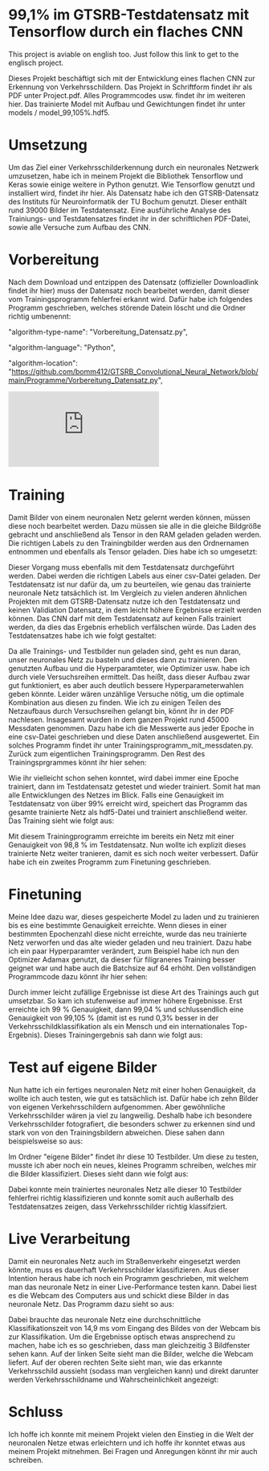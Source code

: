 # 99,1% im GTSRB-Testdatensatz mit Tensorflow durch ein flaches CNN
This project is aviable on english too. Just follow this link to get to the englisch project.

Dieses Projekt beschäftigt sich mit der Entwicklung eines flachen CNN zur Erkennung von Verkehrsschildern. Das Projekt in Schriftform findet ihr als PDF unter Project.pdf.
Alles Programmcodes usw. findet ihr im weiteren hier. Das trainierte Model mit Aufbau und Gewichtungen findet ihr unter models / model_99,105%.hdf5.

# Umsetzung
Um das Ziel einer Verkehrsschilderkennung durch ein neuronales Netzwerk umzusetzen, habe ich in meinem Projekt die Bibliothek Tensorflow und Keras sowie einige weitere in Python genutzt. Wie Tensorflow genutzt und installiert wird, findet ihr hier.
Als Datensatz habe ich den GTSRB-Datensatz des Instituts für Neuroinformatik der TU Bochum genutzt. Dieser enthält rund 39000 Bilder im Testdatensatz. Eine ausführliche Analyse des Trainiungs- und Testdatensatzes findet ihr in der schriftlichen PDF-Datei, sowie alle Versuche zum Aufbau des CNN.

# Vorbereitung
Nach dem Download und entzippen des Datensatz (offizieller Downloadlink findet ihr hier) muss der Datensatz noch bearbeitet werden, damit dieser vom Trainingsprogramm fehlerfrei erkannt wird. Dafür habe ich folgendes Programm geschrieben, welches störende Datein löscht und die Ordner richtig umbenennt:

"algorithm-type-name": "Vorbereitung_Datensatz.py",

"algorithm-language": "Python",

"algorithm-location": "https://github.com/bomm412/GTSRB_Convolutional_Neural_Network/blob/main/Programme/Vorbereitung_Datensatz.py",

![Vorbereitung_Datensatz.py](https://github.com/bomm412/GTSRB_Convolutional_Neural_Network/blob/main/Programme/Vorbereitung_Datensatz.py)

# Training
Damit Bilder von einem neuronalen Netz gelernt werden können, müssen diese noch bearbeitet werden. Dazu müssen sie alle in die gleiche Bildgröße gebracht und anschließend als Tensor in den RAM geladen geladen werden. Die richtigen Labels zu den Trainingbilder werden aus den Ordnernamen entnommen und ebenfalls als Tensor geladen. Dies habe ich so umgesetzt:

Dieser Vorgang muss ebenfalls mit dem Testdatensatz durchgeführt werden. Dabei werden die richtigen Labels aus einer csv-Datei geladen. Der Testdatensatz ist nur dafür da, um zu beurteilen, wie genau das trainierte neuronale Netz tatsächlich ist. Im Vergleich zu vielen anderen ähnlichen Projekten mit dem GTSRB-Datensatz nutze ich den Testdatensatz und keinen Validiation Datensatz, in dem leicht höhere Ergebnisse erzielt werden können. Das CNN darf mit dem Testdatensatz auf keinen Falls trainiert werden, da dies das Ergebnis erheblich verfälschen würde. Das Laden des Testdatensatzes habe ich wie folgt gestaltet:

Da alle Trainings- und Testbilder nun geladen sind, geht es nun daran, unser neuronales Netz zu basteln und dieses dann zu trainieren. Den genutzten Aufbau und die Hyperparamteter, wie Optimizer usw. habe ich durch viele Versuchsreihen ermittelt. Das heißt, dass dieser Aufbau zwar gut funktioniert, es aber auch deutlich bessere Hyperparameterwahlen geben könnte. Leider wären unzählige Versuche nötig, um die optimale Kombination aus diesen zu finden. Wie ich zu einigen Teilen des Netzaufbaus durch Versuchsreihen gelangt bin, könnt ihr in der PDF nachlesen. Insagesamt wurden in dem ganzen Projekt rund 45000 Messdaten genommen. Dazu habe ich die Messwerte aus jeder Epoche in eine csv-Datei geschrieben und diese Daten anschließend ausgewertet. Ein solches Programm findet ihr unter Trainingsprogramm_mit_messdaten.py. Zurück zum eigentlichen Trainingsprogramm. Den Rest des Trainingsprgrammes könnt ihr hier sehen:  

Wie ihr vielleicht schon sehen konntet, wird dabei immer eine Epoche trainiert, dann im Testdatensatz getestet und wieder trainiert. Somit hat man alle Entwicklungen des Netzes im Blick. Falls eine Genauigkeit im Testdatensatz von über 99% erreicht wird, speichert das Programm das gesamte trainierte Netz als hdf5-Datei und trainiert anschließend weiter. Das Training sieht wie folgt aus:


Mit diesem Trainingprogramm erreichte im bereits ein Netz mit einer Genauigkeit von 98,8 % im Testdatensatz. Nun wollte ich explizit dieses trainierte Netz weiter tranieren, damit es sich noch weiter verbessert. Dafür habe ich ein zweites Programm zum Finetuning geschrieben.

# Finetuning
Meine Idee dazu war, dieses gespeicherte Model zu laden und zu trainieren bis es eine bestimmte Genauigkeit erreichte. Wenn dieses in einer bestimmten Epochenzahl diese nicht erreichte, wurde das neu trainierte Netz verworfen und das alte wieder geladen und neu trainiert. Dazu habe ich ein paar Hyperparamter verändert, zum Beispiel habe ich nun den Optimizer Adamax genutzt, da dieser für filigraneres Training besser geignet war und habe auch die Batchsize auf 64 erhöht. Den vollständigen Programmcode dazu könnt ihr hier sehen:

Durch immer leicht zufällige Ergebnisse ist diese Art des Trainings auch  gut umsetzbar. So kam ich stufenweise auf immer höhere Ergebnisse. Erst erreichte ich 99 % Genauigkeit, dann 99,04 % und schlussendlich eine Genauigkeit von 99,105 % (damit ist es rund 0,3% besser in der Verkehrsschildklassifikation als ein Mensch und ein internationales Top-Ergebnis). Dieses Trainingergebnis sah dann wie folgt aus:

# Test auf eigene Bilder
Nun hatte ich ein fertiges neuronalen Netz mit einer hohen Genauigkeit, da wollte ich auch testen, wie gut es tatsächlich ist. Dafür habe ich zehn Bilder von eigenen Verkehrsschildern aufgenommen. Aber gewöhnliche Verkehrsschilder wären ja viel zu langweilig. Deshalb habe ich besondere Verkehrsschilder fotografiert, die besonders schwer zu erkennen sind und stark von von den Trainingsbildern abweichen. Diese sahen dann beispielsweise so aus:

Im Ordner "eigene Bilder" findet ihr diese 10 Testbilder. Um diese zu testen, musste ich aber noch ein neues, kleines Programm schreiben, welches mir die Bilder klassifiziert. Dieses sieht dann wie folgt aus:

Dabei konnte mein trainiertes neuronales Netz alle dieser 10 Testbilder fehlerfrei richtig klassifizieren und konnte somit auch außerhalb des Testdatensatzes zeigen, dass Verkehrsschilder richtig klassifziert. 

# Live Verarbeitung
Damit ein neuronales Netz auch im Straßenverkehr eingesetzt werden könnte, muss es dauerhaft Verkehrsschilder klassifizieren. Aus dieser Intention heraus habe ich noch ein Programm geschrieben, mit welchem man das neuronale Netz in einer Live-Performance testen kann. Dabei liest es die Webcam des Computers aus und schickt diese Bilder in das neuronale Netz. Das Programm dazu sieht so aus:

Dabei brauchte das neuronale Netz eine durchschnittliche Klassifikationszeit von 14,9 ms vom Eingang des Bildes von der Webcam bis zur Klassifikation. Um die Ergebnisse optisch etwas ansprechend zu machen, habe ich es so geschrieben, dass man gleichzeitig 3 Bildfenster sehen kann. Auf der linken Seite sieht man die Bilder, welche die Webcam liefert. Auf der oberen rechten Seite sieht man, wie das erkannte Verkehrsschild aussieht (sodass man vergleichen kann) und direkt darunter werden Verkehrsschildname und Wahrscheinlichkeit angezeigt:

# Schluss
Ich hoffe ich konnte mit meinem Projekt vielen den Einstieg in die Welt der neuronalen Netze etwas erleichtern und ich hoffe ihr konntet etwas aus meinem Projekt mitnehmen. Bei Fragen und Anregungen könnt ihr mir auch schreiben.
